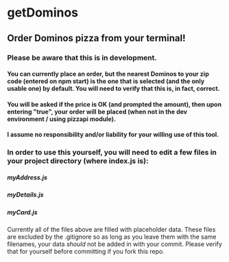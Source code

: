 # getDominos

## Order Dominos pizza from your terminal!

### Please be aware that this is in development.

#### You can currently place an order, but the nearest Dominos to your zip code (entered on npm start) is the one that is selected (and the only usable one) by default. You will need to verify that this is, in fact, correct.

#### You will be asked if the price is OK (and prompted the amount), then upon entering "true", your order will be placed (when not in the dev environment / using pizzapi module).

#### I assume no responsibility and/or liability for your willing use of this tool.


### In order to use this yourself, you will need to edit a few files in your project directory (where index.js is):

##### myAddress.js

##### myDetails.js

##### myCard.js

Currently all of the files above are filled with placeholder data. These files are excluded by the .gitignore so as long as you leave them with the same filenames, your data *should* not be added in with your commit. Please verify that for yourself before committing if you fork this repo.